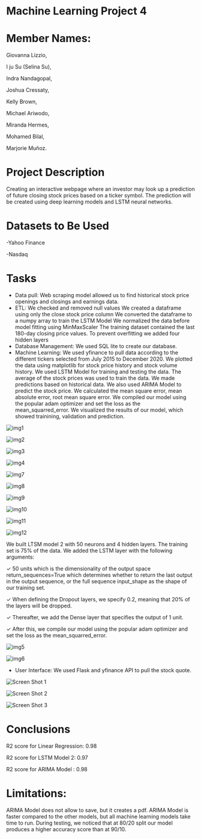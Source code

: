 # Machine Learning Project 4
# Member Names:

Giovanna Lizzio,

I ju Su (Selina Su),

Indra Nandagopal,

Joshua Cressaty,

Kelly Brown,

Michael Ariwodo,

Miranda Hermes,

Mohamed Bilal,

Marjorie Muñoz.

# Project Description

Creating an interactive webpage where an investor may look up a prediction of future closing stock prices based on a ticker symbol. The prediction will be created using deep learning models and LSTM neural networks.

# Datasets to Be Used
-Yahoo Finance

-Nasdaq

# Tasks
- Data pull:
Web scraping model allowed us to find historical stock price openings and closings and earnings data.
- ETL: 
We checked and removed null values
We created a dataframe using only the close stock price column
We converted the dataframe to a numpy array to train the LSTM Model
We normalized the data before model fitting using MinMaxScaler
The training dataset contained the last 180-day closing price values. 
To prevent overfitting we added four hidden layers
- Database Management: 
We used SQL lite to create our database.
- Machine Learning:
We used yfinance to pull data according to the different tickers selected from July 2015 to December 2020.
We plotted the data using matplotlib for stock price history and stock volume history. 
We used LSTM Model for training and testing the data. The average of the stock prices was used to train the data. 
We made predictions based on historical data.
We also used ARIMA Model to predict the stock price. We calculated the mean square error, mean absolute error, root mean square error. 
We compiled our model using the popular adam optimizer and set the loss as the mean_squarred_error. 
We visualized the results of our model, which showed trainining, validation and prediction. 

![img1](/stock-prediction/images/META%20Linear%20Regression%20Prediction.jpg)

![img2](/stock-prediction/images/META%20Linear%20Regression%20Forecast.jpg)

![img3](/stock-prediction/images/META%20Prediction%20by%20LSTM.jpg)

![img4](/stock-prediction/images/LSTM%20Model%201.jpg)



![img7](/stock-prediction/images/AAPL%20Prediction%20by%20ARIMA.jpg)

![img8](/stock-prediction/images/AAPL%20Forecast%20by%20ARIMA.jpg)

![img9](/stock-prediction/images/AAPL%20Stock%20Price%20Forecast%20by%20ARIMA.jpg)

![img10](/stock-prediction/images/ARIMA%202023.jpg)

![img11](/stock-prediction/images/ARIMA%20Prediction%202023.jpg)

![img12](/stock-prediction/images/ARIMA%20Forecast%202023.jpg)

We built LTSM model 2 with 50 neurons and 4 hidden layers. The training set is 75% of the data. We added the LSTM layer with the following arguments:

✓ 50 units which is the dimensionality of the output space
return_sequences=True which determines whether to return the last output in the output sequence, or the full sequence input_shape as the shape of our training set.

✓ When defining the Dropout layers, we specify 0.2, meaning that 20% of the layers will be dropped.

✓ Thereafter, we add the Dense layer that specifies the output of 1 unit.

✓ After this, we compile our model using the popular adam optimizer and set the loss as the mean_squarred_error.

![img5](/stock-prediction/images/LSTM%20Model%202.jpg)

![img6](/stock-prediction/images/META%20Prediction%20by%20LSTM.jpg)

- User Interface:
We used Flask and yfinance API to pull the stock quote. 

![Screen Shot 1](/Flask_Stock_Dashboard/image/Screen%20Shot%202022-11-21%20at%204.01.31%20PM.png)

![Screen Shot 2](/Flask_Stock_Dashboard/image/Screen%20Shot%202022-11-21%20at%204.02.56%20PM.png)

![Screen Shot 3](/Flask_Stock_Dashboard/image/Screen%20Shot%202022-11-21%20at%204.03.21%20PM.png)

# Conclusions
R2 score for Linear Regression: 0.98

R2 score for LSTM Model 2: 0.97

R2 score for ARIMA Model : 0.98


# Limitations: 
ARIMA Model does not allow to save, but it creates a pdf.
ARIMA Model is faster compared to the other models, but all machine learning models take time to run.
During testing, we noticed that at 80/20 split our model produces a higher accuracy score than at 90/10. 






